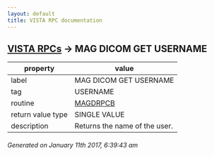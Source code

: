 ```yaml
---
layout: default
title: VISTA RPC documentation
---
```




## [VISTA RPCs](TableOfContent.md) &#8594; MAG DICOM GET USERNAME 

 property | value 
--- | --- 
 label | MAG DICOM GET USERNAME
 tag | USERNAME
 routine | [MAGDRPCB](http://code.osehra.org/dox/Routine_MAGDRPCB_source.html)
 return value type | SINGLE VALUE
 description | Returns the name of the user.




 ###### Generated on January 11th 2017, 6:39:43 am